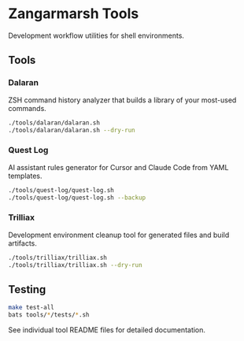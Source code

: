 # Zangarmarsh Tools

Development workflow utilities for shell environments.

## Tools

### Dalaran

ZSH command history analyzer that builds a library of your most-used commands.

```bash
./tools/dalaran/dalaran.sh
./tools/dalaran/dalaran.sh --dry-run
```

### Quest Log

AI assistant rules generator for Cursor and Claude Code from YAML templates.

```bash
./tools/quest-log/quest-log.sh
./tools/quest-log/quest-log.sh --backup
```

### Trilliax

Development environment cleanup tool for generated files and build artifacts.

```bash
./tools/trilliax/trilliax.sh
./tools/trilliax/trilliax.sh --dry-run
```

## Testing

```bash
make test-all
bats tools/*/tests/*.sh
```

See individual tool README files for detailed documentation.

